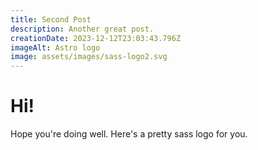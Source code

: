 ```yaml
---
title: Second Post
description: Another great post.
creationDate: 2023-12-12T23:03:43.796Z
imageAlt: Astro logo
image: assets/images/sass-logo2.svg
---
```


# Hi!

Hope you're doing well. Here's a pretty sass logo for you.
